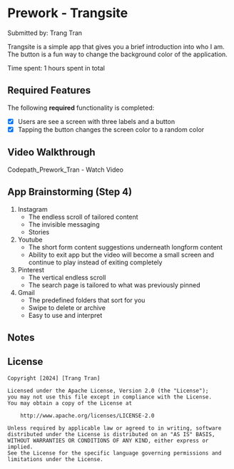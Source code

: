 # Prework - Trangsite

Submitted by: Trang Tran

Trangsite is a simple app that gives you a brief introduction into who I am. The button is a fun way to change the background color of the application.

Time spent: 1 hours spent in total

## Required Features

The following **required** functionality is completed:

- [x] Users are see a screen with three labels and a button
- [x] Tapping the button changes the screen color to a random color
 
## Video Walkthrough

Codepath_Prework_Tran - Watch Video


## App Brainstorming (Step 4)
1. Instagram
   - The endless scroll of tailored content
   - The invisible messaging
   - Stories
2. Youtube
   - The short form content suggestions underneath longform content
   - Ability to exit app but the video will become a small screen and continue to play instead of exiting completely
3. Pinterest
   - The vertical endless scroll
   - The search page is tailored to what was previously pinned
4. Gmail
   - The predefined folders that sort for you
   - Swipe to delete or archive
   - Easy to use and interpret 
## Notes

## License

    Copyright [2024] [Trang Tran]

    Licensed under the Apache License, Version 2.0 (the "License");
    you may not use this file except in compliance with the License.
    You may obtain a copy of the License at

        http://www.apache.org/licenses/LICENSE-2.0

    Unless required by applicable law or agreed to in writing, software
    distributed under the License is distributed on an "AS IS" BASIS,
    WITHOUT WARRANTIES OR CONDITIONS OF ANY KIND, either express or implied.
    See the License for the specific language governing permissions and
    limitations under the License.
